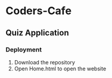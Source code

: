 # Coders-Cafe

## Quiz Application

### Deployment
1. Download the repository
2. Open Home.html to open the website
